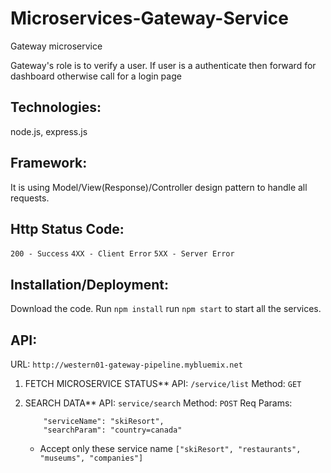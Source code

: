 # Microservices-Gateway-Service
Gateway microservice

Gateway's role is to verify a user. If user is a authenticate then forward for dashboard otherwise call for a login page

## Technologies:
node.js, express.js 

## Framework:
It is using Model/View(Response)/Controller design pattern to handle all requests. 

## Http Status Code:
`200 - Success`
`4XX - Client Error`
`5XX - Server Error`

## Installation/Deployment:
Download the code. 
Run `npm install`
run `npm start` to start all the services.

## API:
URL: `http://western01-gateway-pipeline.mybluemix.net`

1. FETCH MICROSERVICE STATUS**
	API: `/service/list`
	Method: `GET`

2. SEARCH DATA**
	API: `service/search`
	Method: `POST`
	Req Params:
	```
		"serviceName": "skiResort",
		"searchParam": "country=canada"
	```

	- Accept only these service name
	`["skiResort", "restaurants", "museums", "companies"]`
